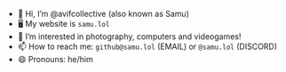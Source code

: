 - 👋 Hi, I’m @avifcollective (also known as Samu)
- 🖥️ My website is `samu.lol`
- 👀 I’m interested in photography, computers and videogames!
- 📫 How to reach me: `github@samu.lol` (EMAIL) or `@samu.lol` (DISCORD)
- 😄 Pronouns: he/him
